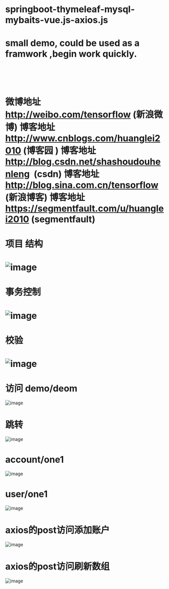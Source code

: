 # springboot-thymeleaf-mysql-mybaits-vue.js-axios.js
small demo, could be used as a framwork ,begin work quickly.
===
 
==
微博地址 http://weibo.com/tensorflow  (新浪微博)
博客地址 http://www.cnblogs.com/huanglei2010 (博客园 )
博客地址 http://blog.csdn.net/shashoudouhenleng  (csdn)
博客地址 http://blog.sina.com.cn/tensorflow  (新浪博客)
博客地址 https://segmentfault.com/u/huanglei2010 (segmentfault)
===
项目 结构
===
![image](https://github.com/Huanglei2010/springboot-thymeleaf-mysql-mybaits-vue.js-axios.js/blob/master/images/%E9%A1%B9%E7%9B%AE%E7%BB%93%E6%9E%84.png)
===
事务控制
===
![image](https://github.com/Huanglei2010/springboot-thymeleaf-mysql-mybaits-vue.js-axios.js/blob/master/images/%E4%BA%8B%E5%8A%A1.png)
===
校验
===
 ![image](https://github.com/Huanglei2010/springboot-thymeleaf-mysql-mybaits-vue.js-axios.js/blob/master/images/%E6%A0%A1%E9%AA%8C.png)
===
访问 demo/deom
===
![image](https://github.com/Huanglei2010/springboot-thymeleaf-mysql-mybaits-vue.js-axios.js/blob/master/images/demo_demo.png)


跳转 
===

![image](https://github.com/Huanglei2010/springboot-thymeleaf-mysql-mybaits-vue.js-axios.js/blob/master/images/demo_demoAdd.png)

account/one1
===
![image](https://github.com/Huanglei2010/springboot-thymeleaf-mysql-mybaits-vue.js-axios.js/blob/master/images/account_one1.png)

user/one1
===
![image](https://github.com/Huanglei2010/springboot-thymeleaf-mysql-mybaits-vue.js-axios.js/blob/master/images/user_one1.png)

axios的post访问添加账户
===
![image](https://github.com/Huanglei2010/springboot-thymeleaf-mysql-mybaits-vue.js-axios.js/blob/master/images/axios-post-addaccount.png)

axios的post访问刷新数组
===
![image](https://github.com/Huanglei2010/springboot-thymeleaf-mysql-mybaits-vue.js-axios.js/blob/master/images/axios-%E5%88%B7%E6%96%B0%E6%95%B0%E7%BB%84.png)
